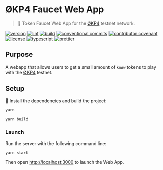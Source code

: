 # ØKP4 Faucet Web App

> 🚰 Token Faucet Web App for the [ØKP4]([okp4.network](https://okp4.network)) testnet network.

[![version](https://img.shields.io/github/v/release/okp4/faucet-web?style=for-the-badge&logo=github)](https://github.com/okp4/faucet-web/releases)
[![lint](https://img.shields.io/github/workflow/status/okp4/faucet-web/Lint?label=lint&style=for-the-badge&logo=github)](https://github.com/okp4/faucet-web/actions/workflows/lint.yml)
[![build](https://img.shields.io/github/workflow/status/okp4/faucet-web/Build?label=build&style=for-the-badge&logo=github)](https://github.com/okp4/faucet-web/actions/workflows/build.yml)
[![conventional commits](https://img.shields.io/badge/Conventional%20Commits-1.0.0-yellow.svg?style=for-the-badge&logo=github)](https://conventionalcommits.org)
[![contributor covenant](https://img.shields.io/badge/Contributor%20Covenant-2.1-4baaaa.svg?style=for-the-badge)](https://github.com/okp4/.github/blob/main/CODE_OF_CONDUCT.md)
[![license](https://img.shields.io/badge/License-BSD_3--Clause-blue.svg?style=for-the-badge&logo=github)](https://opensource.org/licenses/BSD-3-Clause)
[![typescript](https://badgen.net/badge/icon/typescript?icon=typescript&label)](https://typescriptlang.org)
[![prettier](https://img.shields.io/badge/code_style-prettier-ff69b4.svg?style=for-the-badge&logo=github)](https://github.com/prettier/prettier)

## Purpose

A webapp that allows users to get a small amount of `knøw` tokens to play with the [ØKP4]([okp4.network](https://okp4.network)) testnet.

## Setup

🚚 Install the dependencies and build the project:

```sh
yarn

yarn build
```

### Launch

Run the server with the following command line:

```sh
yarn start
```

Then open [http://localhost:3000](http://localhost:3000) to launch the Web App.
